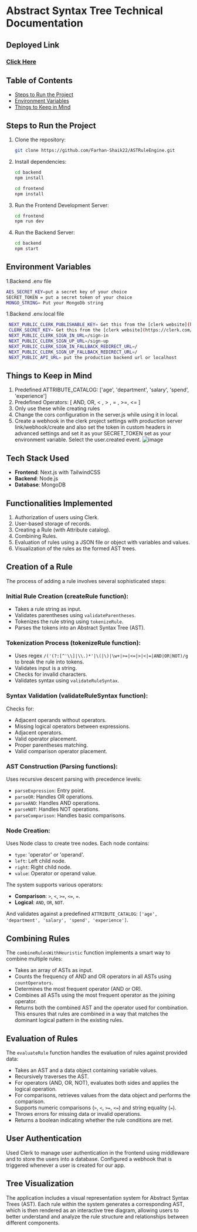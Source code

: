 # Abstract Syntax Tree Technical Documentation

## Deployed Link

### [Click Here](https://ast-rule-engine-livid.vercel.app/)

## Table of Contents

- [Steps to Run the Project](#steps-to-run-the-project)
- [Environment Variables](#environment-variables)
- [Things to Keep in Mind](#things-to-keep-in-mind)


## Steps to Run the Project

1. Clone the repository:

   ```bash
   git clone https://github.com/Farhan-Shaik22/ASTRuleEngine.git
   ```

2. Install dependencies:

   ```bash
   cd backend
   npm install
   ```
    ```bash
   cd frontend
   npm install
   ```

3. Run the Frontend Development Server:

   ```bash
   cd frontend
   npm run dev
   ```
4. Run the Backend Server:

   ```bash
   cd backend
   npm start
   ```

## Environment Variables

1.Backend .env file
   ```bash
  AES_SECRET_KEY=put a secret key of your choice
  SECRET_TOKEN = put a secret token of your choice
  MONGO_STRING= Put your MongoDb string
   ```
1.Backend .env.local file
   ```bash
    NEXT_PUBLIC_CLERK_PUBLISHABLE_KEY= Get this from the [clerk website](https://clerk.com/) after configuring a project for next js.
    CLERK_SECRET_KEY= Get this from the [clerk website](https://clerk.com/) after configuring a project for next js.
    NEXT_PUBLIC_CLERK_SIGN_IN_URL=/sign-in
    NEXT_PUBLIC_CLERK_SIGN_UP_URL=/sign-up
    NEXT_PUBLIC_CLERK_SIGN_IN_FALLBACK_REDIRECT_URL=/
    NEXT_PUBLIC_CLERK_SIGN_UP_FALLBACK_REDIRECT_URL=/
    NEXT_PUBLIC_API_URL= put the production backend url or localhost
   ```

## Things to Keep in Mind

1. Predefined ATTRIBUTE_CATALOG: ['age', 'department', 'salary', 'spend', 'experience']
2. Predefined Operators: [ AND, OR, < , > , = , >=, <= ]
3. Only use these while creating rules
4. Change the cors configuration in the server.js while using it in local.
5. Create a webhook in the clerk project settings with production server link/webhook/create and also set the token in custom headers 
 in advanced settings and set it as your SECRET_TOKEN set as your environment variable. Select the user.created event.
 ![image](https://github.com/user-attachments/assets/1159c4fd-df28-4ebb-ad0f-ea8214b9a2d0)

## Tech Stack Used
- **Frontend**: Next.js with TailwindCSS
- **Backend**: Node.js
- **Database**: MongoDB

## Functionalities Implemented
1. Authorization of users using Clerk.
2. User-based storage of records.
3. Creating a Rule (with Attribute catalog).
4. Combining Rules.
5. Evaluation of rules using a JSON file or object with variables and values.
6. Visualization of the rules as the formed AST trees.

## Creation of a Rule
The process of adding a rule involves several sophisticated steps:

### Initial Rule Creation (createRule function):
- Takes a rule string as input.
- Validates parentheses using `validateParentheses`.
- Tokenizes the rule string using `tokenizeRule`.
- Parses the tokens into an Abstract Syntax Tree (AST).

### Tokenization Process (tokenizeRule function):
- Uses regex `/('(?:[^'\\]|\\.)*'|\(|\)|\w+|>=|<=|>|<|=|AND|OR|NOT)/g` to break the rule into tokens.
- Validates input is a string.
- Checks for invalid characters.
- Validates syntax using `validateRuleSyntax`.

### Syntax Validation (validateRuleSyntax function):
Checks for:
- Adjacent operands without operators.
- Missing logical operators between expressions.
- Adjacent operators.
- Valid operator placement.
- Proper parentheses matching.
- Valid comparison operator placement.

### AST Construction (Parsing functions):
Uses recursive descent parsing with precedence levels:
- `parseExpression`: Entry point.
- `parseOR`: Handles OR operations.
- `parseAND`: Handles AND operations.
- `parseNOT`: Handles NOT operations.
- `parseComparison`: Handles basic comparisons.

### Node Creation:
Uses Node class to create tree nodes. Each node contains:
- `type`: 'operator' or 'operand'.
- `left`: Left child node.
- `right`: Right child node.
- `value`: Operator or operand value.

The system supports various operators:
- **Comparison**: `>`, `<`, `>=`, `<=`, `=`.
- **Logical**: `AND`, `OR`, `NOT`.

And validates against a predefined `ATTRIBUTE_CATALOG`: `['age', 'department', 'salary', 'spend', 'experience']`.

## Combining Rules
The `combineRulesWithHeuristic` function implements a smart way to combine multiple rules:
- Takes an array of ASTs as input.
- Counts the frequency of AND and OR operators in all ASTs using `countOperators`.
- Determines the most frequent operator (AND or OR).
- Combines all ASTs using the most frequent operator as the joining operator.
- Returns both the combined AST and the operator used for combination. This ensures that rules are combined in a way that matches the dominant logical pattern in the existing rules.

## Evaluation of Rules
The `evaluateRule` function handles the evaluation of rules against provided data:
- Takes an AST and a data object containing variable values.
- Recursively traverses the AST.
- For operators (AND, OR, NOT), evaluates both sides and applies the logical operation.
- For comparisons, retrieves values from the data object and performs the comparison.
- Supports numeric comparisons (`>`, `<`, `>=`, `<=`) and string equality (`=`).
- Throws errors for missing data or invalid operations.
- Returns a boolean indicating whether the rule conditions are met.

## User Authentication
Used Clerk to manage user authentication in the frontend using middleware and to store the users into a database. Configured a webhook that is triggered whenever a user is created for our app.

## Tree Visualization
The application includes a visual representation system for Abstract Syntax Trees (AST). Each rule within the system generates a corresponding AST, which is then rendered as an interactive tree diagram, allowing users to better understand and analyze the rule structure and relationships between different components.

